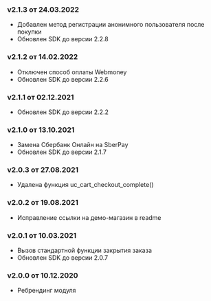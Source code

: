 ### v2.1.3 от 24.03.2022
* Добавлен метод регистрации анонимного пользователя после покупки
* Обновлен SDK до версии 2.2.8

### v2.1.2 от 14.02.2022
* Отключен способ оплаты Webmoney
* Обновлен SDK до версии 2.2.6

### v2.1.1 от 02.12.2021
* Обновлен SDK до версии 2.2.2

### v2.1.0 от 13.10.2021
* Замена Сбербанк Онлайн на SberPay
* Обновлен SDK до версии 2.1.7

### v2.0.3 от 27.08.2021
* Удалена функция uc_cart_checkout_complete()

### v2.0.2 от 19.08.2021
* Исправление ссылки на демо-магазин в readme

### v2.0.1 от 10.03.2021
* Вызов стандартной функции закрытия заказа
* Обновлен SDK до версии 2.0.7

### v2.0.0 от 10.12.2020
* Ребрендинг модуля
